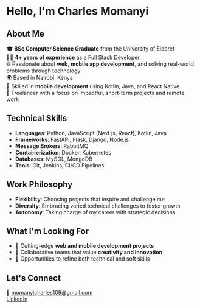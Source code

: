 # Hello, I'm Charles Momanyi

## About Me
🎓 **BSc Computer Science Graduate** from the University of Eldoret  
👨‍💻 **4+ years of experience** as a Full Stack Developer  
🌐 Passionate about **web, mobile app development**, and solving real-world problems through technology  
🌍 Based in Nairobi, Kenya  
📱 Skilled in **mobile development** using Kotlin, Java, and React Native  
💼 Freelancer with a focus on impactful, short-term projects and remote work  

## Technical Skills
- **Languages**: Python, JavaScript (Next.js, React), Kotlin, Java  
- **Frameworks**: FastAPI, Flask, Django, Node.js  
- **Message Brokers**: RabbitMQ  
- **Containerization**: Docker, Kubernetes  
- **Databases**: MySQL, MongoDB  
- **Tools**: Git, Jenkins, CI/CD Pipelines  

## Work Philosophy
- **Flexibility**: Choosing projects that inspire and challenge me  
- **Diversity**: Embracing varied technical challenges to foster growth  
- **Autonomy**: Taking charge of my career with strategic decisions  

## What I'm Looking For
- 🚀 Cutting-edge **web and mobile development projects**  
- 🤝 Collaborative teams that value **creativity and innovation**  
- 🌱 Opportunities to refine both technical and soft skills  

## Let's Connect
📧 [momanyicharles109@gmail.com](mailto:momanyicharles109@gmail.com)  
[LinkedIn](https://www.linkedin.com/in/momanyi-charles-b52b96250/)
